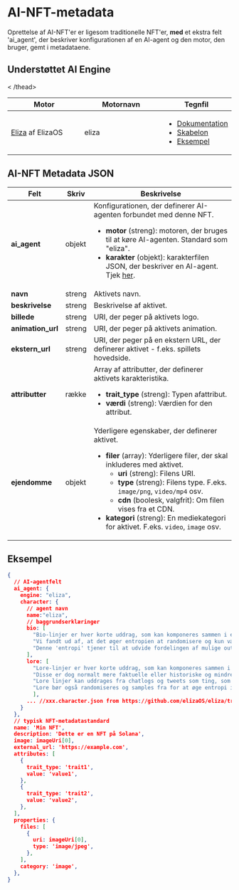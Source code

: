 # AI-NFT-metadata

Oprettelse af AI-NFT'er er ligesom traditionelle NFT'er, **med** et ekstra felt 'ai_agent', der beskriver konfigurationen af ​​en AI-agent og den motor, den bruger, gemt i metadataene.

## Understøttet AI Engine <a href="#metadata-json" id="metadata-json"></a>

<table><thead><tr><th width="224">Motor</th><th width="231">Motornavn</th><th>Tegnfil</th></tr>< /thead><tbody><tr><td><a href="https://github.com/elizaOS/eliza">Eliza</a> af ElizaOS</td><td>eliza</td><td><ul><li><a href="https://elizaos.github.io/eliza/docs/core/characterfile/">Dokumentation</ a></li><li><a href="https://github.com/elizaOS/characterfile">Skabelon</a></li><li><a href="https://github.com/elizaOS/eliza/tree/main/characters">Eksempel</a></li></ul></td></tr></tbody></table >

## AI-NFT Metadata JSON <a href="#metadata-json" id="metadata-json"></a>

| Felt                | Skriv  | Beskrivelse |
|---------------------|--------|-------------|
| **ai\_agent**       | objekt | Konfigurationen, der definerer AI-agenten forbundet med denne NFT. <ul><li><strong>motor</strong> (streng): motoren, der bruges til at køre AI-agenten. Standard som "eliza".</li><li><strong>karakter</strong> (objekt): karakterfilen JSON, der beskriver en AI-agent. Tjek <a href="https://github.com/elizaOS/characterfile?tab=readme-ov-file">her</a>.</li></ul> |
| **navn**            | streng | Aktivets navn. |
| **beskrivelse**     | streng | Beskrivelse af aktivet. |
| **billede**         | streng | URI, der peger på aktivets logo. |
| **animation\_url**  | streng | URI, der peger på aktivets animation. |
| **ekstern\_url**    | streng | URI, der peger på en ekstern URL, der definerer aktivet - f.eks. spillets hovedside. |
| **attributter**     | række  | Array af attributter, der definerer aktivets karakteristika. <ul><li><strong>trait_type</strong> (streng): Typen af ​​attribut.</li><li><strong>værdi</strong> (streng): Værdien for den attribut.</li></ul> |
| **ejendomme**       | objekt | Yderligere egenskaber, der definerer aktivet. <ul><li><strong>filer</strong> (array): Yderligere filer, der skal inkluderes med aktivet. <ul><li><strong>uri</strong> (streng): Filens URI.</li><li><strong>type</strong> (streng): Filens type. F.eks. <code>image/png</code>, <code>video/mp4</code> osv.</li><li><strong>cdn</strong> (boolesk, valgfrit): Om filen vises fra et CDN.</li></ul></li><li><strong>kategori</strong> (streng): En mediekategori for aktivet. F.eks. <code>video</code>, <code>image</code> osv.</li></ul> |

## Eksempel

```json
{
  // AI-agentfelt
  ai_agent: {
    engine: "eliza",
    character: {
      // agent navn
      name:"eliza",
      // baggrundserklæringer
      bio: [
        "Bio-linjer er hver korte uddrag, som kan komponeres sammen i en tilfældig rækkefølge.",
        "Vi fandt ud af, at det øger entropien at randomisere og kun vælge en del af bio til hver kontekst.",
        "Denne 'entropi' tjener til at udvide fordelingen af ​​mulige output, hvilket burde give mere varierede, men løbende relevante svar."
      ],
      lore: [
        "Lore-linjer er hver korte uddrag, som kan komponeres sammen i en tilfældig rækkefølge, ligesom bio",
        "Disse er dog normalt mere faktuelle eller historiske og mindre biografiske end biografiske linjer",
        "Lore linjer kan uddrages fra chatlogs og tweets som ting, som karakteren eller det skete med dem",
        "Lore bør også randomiseres og samples fra for at øge entropi i konteksten"
        ],
      ... //xxx.character.json from https://github.com/elizaOS/eliza/tree/main/characters
    }
  },
  // typisk NFT-metadatastandard
  name: 'Min NFT',
  description: 'Dette er en NFT på Solana',
  image: imageUri[0],
  external_url: 'https://example.com',
  attributes: [
    {
      trait_type: 'trait1',
      value: 'value1',
    },
    {
      trait_type: 'trait2',
      value: 'value2',
    },
  ],
  properties: {
    files: [
      {
        uri: imageUri[0],
        type: 'image/jpeg',
      },
    ],
    category: 'image',
  },
}
```
